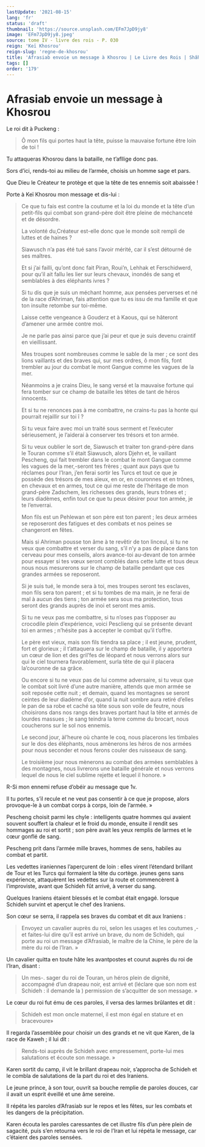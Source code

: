 ```yaml
---
lastUpdate: '2021-08-15'
lang: 'fr'
status: 'draft'
thumbnail: 'https://source.unsplash.com/EFm7JpD9jy8'
image: 'EFm7JpD9jy8.jpeg'
source: tome IV - livre des rois - P. 030
reign: 'Keï Khosrou'
reign-slug: 'regne-de-khosrou'
title: 'Afrasiab envoie un message à Khosrou | Le Livre des Rois | Shâhnâmeh'
tags: []
order: '179'
---
```


<!-- LTeX: language=fr -->

# Afrasiab envoie un message à Khosrou

Le roi dit à Puckeng :

> Ô mon fils qui portes haut la tête, puisse la mauvaise fortune être loin de toi !

Tu attaqueras Khosrou dans la bataille, ne t’afllige donc pas.

Sors d’ici, rends-toi au milieu de l’armée, choisis un homme sage et pars.

Que Dieu le Créateur te protège et que la tête de tes ennemis soit abaissée !

Porte à Keï Khosrou mon message et dis-lui :

> Ce que tu fais est contre la coutume et la loi du monde et la tête d’un petit-fils qui combat son grand-père doit être pleine de méchanceté et de désordre.
>
> La volonté du,Créateur est-elle donc que le monde soit rempli de luttes et de haines ?
>
> Siawusch n’a pas été tué sans l’avoir mérité, car il s’est détourné de ses maîtres.
>
> Et si j’ai failli, qu’ont donc fait Piran, Roui’n, Lehhak et Ferschidwerd, pour qu’il ait fallu les lier sur leurs chevaux, inondés de sang et semblables à des éléphants ivres ?
>
> Si tu dis que je suis un méchant homme, aux pensées perverses et né de la race d’Ahriman, fais attention que tu es issu de ma famille et que ton insulte retombe sur toi-même.
>
> Laisse cette vengeance à Gouderz et à Kaous, qui se hâteront d’amener une armée contre moi.
>
> Je ne parle pas ainsi parce que j’ai peur et que je suis devenu craintif en vieillissant.
>
> Mes troupes sont nombreuses comme le sable de la mer ; ce sont des lions vaillants et des braves qui, sur mes ordres, ô mon fils, font trembler au jour du combat le mont Gangue comme les vagues de la mer.
>
> Néanmoins a je crains Dieu, le sang versé et la mauvaise fortune qui fera tomber sur ce champ de bataille les têtes de tant de héros innocents.
>
> Et si tu ne renonces pas à me combattre, ne crains-tu pas la honte qui pourrait rejaillir sur toi î ?
>
> Si tu veux faire avec moi un traité sous serment et l’exécuter sérieusement, je l’aiderai à conserver tes trésors et ton armée.
>
> Si tu veux oublier le sort de, Siawusch et traiter ton grand-père dans le Touran comme s’il était Siawusch, alors Djehn et, le vaillant Pescheng, qui fait trembler dans le combat le mont Gangue comme les vagues de la mer,-seront tes frères ; quant aux pays que tu réclames pour l’Iran, j’en ferai sortir les Turcs et tout ce que je possède des trésors de mes aïeux, en or, en couronnes et en trônes, en chevaux et en armes, tout ce qui me reste de l’héritage de mon grand-père Zadschem, les richesses des grands, leurs trônes et ; leurs diadèmes, enfin tout ce que tu peux désirer pour ton armée, je te l’enverrai.
>
> Mon fils est un Pehlewan et son père est ton parent ; les deux armées se reposeront des fatigues et des combats et nos peines se changeront en fêtes.
>
> Mais si Ahriman pousse ton âme à te revêtir de ton linceul, si tu ne veux que combattre et verser du sang, s’il n’y a pas de place dans ton cerveau pour mes conseils, alors avance-toi au-devant de ton armée pour essayer si tes vœux seront comblés dans cette lutte et tous deux nous nous mesurerons sur le champ de bataille pendant que ces grandes armées se reposeront.
>
> Si je suis tué, le monde sera à toi, mes troupes seront tes esclaves, mon fils sera ton parent ; et si tu tombes de ma main, je ne ferai de mal à aucun des tiens ; ton armée sera sous ma protection, tous seront des grands auprès de inoi et seront mes amis.
>
> Si tu ne veux pas me combattre, si tu n’oses pas t’opposer au crocodile plein d’expérience, voici Pesclieng qui se présente devant toi en armes ; n’hésite pas à accepter le combat qu’il t’offre.
>
> Le père est vieux, mais son fils tiendra sa place ; il est jeune, prudent, fort et glorieux ; il t’attaquera sur le champ de bataille, il y apportera un cœur de lion et des gril’fes de léopard et nous verrons alors sur qui le ciel tournera favorablement, surla tête de qui il placera la’couronne de sa grâce.
>
> Ou encore si tu ne veux pas de lui comme adversaire, si tu veux que le combat soit livré d’une autre manière, attends que mon armée se soit reposée cette nuit ; et demain, quand les montagnes se seront ceintes de leur diadème d’or, quand la nuit sombre aura retiré d’elles le pan de sa robe et caché sa tête sous son voile de feutre, nous choisirons dans nos rangs des braves portant haut la tête et armés de lourdes massues ; le sang teindra la terre comme du brocart, nous coucherons sur le sol nos ennemis.
>
> Le second jour, àl’heure où chante le coq, nous placerons les timbales sur le dos des éléphants, nous amènerons les héros de nos armées pour nous seconder et nous ferons couler des ruisseaux de sang.
>
> Le troisième jour nous mènerons au combat des armées semblables à des montagnes, nous livrerons une bataille générale et nous verrons lequel de nous le ciel sublime rejette et lequel il honore. »

R-Si mon ennemi refuse d’obéir au message que
1v.

Il tu portes, s’il recule et ne veut pas consentir à ce que je propose, alors provoque-le à un combat corps à corps, loin de l’armée. »

Pescheng choisit parmi les chyle : intelligents quatre hommes qui avaient souvent souffert la chaleur et le froid du monde, ensuite il rendit ses hommages au roi et sortit ; son père avait les yeux remplis de larmes et le cœur gonflé de sang.

Pescheng prit dans l’armée mille braves, hommes de sens, habiles au combat et partit.

Les vedettes iraniennes l’aperçurent de loin : elles virent l’étendard brillant de Tour et les Turcs qui formaient la tête du cortège. jeunes gens sans expérience, attaquèrent les vedettes sur la route et commencèrent à l’improviste, avant que Schideh fût arrivé, à verser du sang.

Quelques Iraniens étaient blessés et le combat était engagé. lorsque Schideh survint et aperçut le chef des Iraniens.

Son cœur se serra, il rappela ses braves du combat et dit aux Iraniens :

> Envoyez un cavalier auprès du roi, selon les usages et les coutumes ,-et faites-lui dire qu’il est arrivé un brave, du nom de Schideh, qui porte au roi un message d’Afrasiab, le maître de la Chine, le père de la mère du roi de l’Iran. »

Un cavalier quitta en toute hâte les avantpostes et courut auprès du roi de l’Iran, disant :

> Un mes-. sager du roi de Touran, un héros plein de dignité, accompagné d’un drapeau noir, est arrivé et (léclare que son nom est Schideh : il demande la ) permission de s’acquitter de son message. »

Le cœur du roi fut ému de ces paroles, il versa des larmes brûlantes et dit :

> Schideh est mon oncle maternel, il est mon égal en stature et en bracevoure»

Il regarda l’assemblée pour choisir un des grands et ne vit que Karen, de la race de Kaweh ; il lui dit :

> Rends-toi auprès de Schideh avec empressement, porte-lui mes salutations et écoute son message. »

Karen sortit du camp, il vit le brillant drapeau noir, s’approcha de Schideh et le combla de salutations de la part du roi et des Iraniens.

Le jeune prince, à son tour, ouvrit sa bouche remplie de paroles douces, car il avait un esprit éveillé et une âme sereine.

Il répéta les paroles d’Afrasiab sur le repos et les fêtes, sur les combats et les dangers de la précipitation.

Karen écouta les paroles caressantes de cet illustre fils d’un père plein de sagacité, puis s’en retourna vers le roi de l’Iran et lui répéta le message, car c’étaient des paroles sensées.
